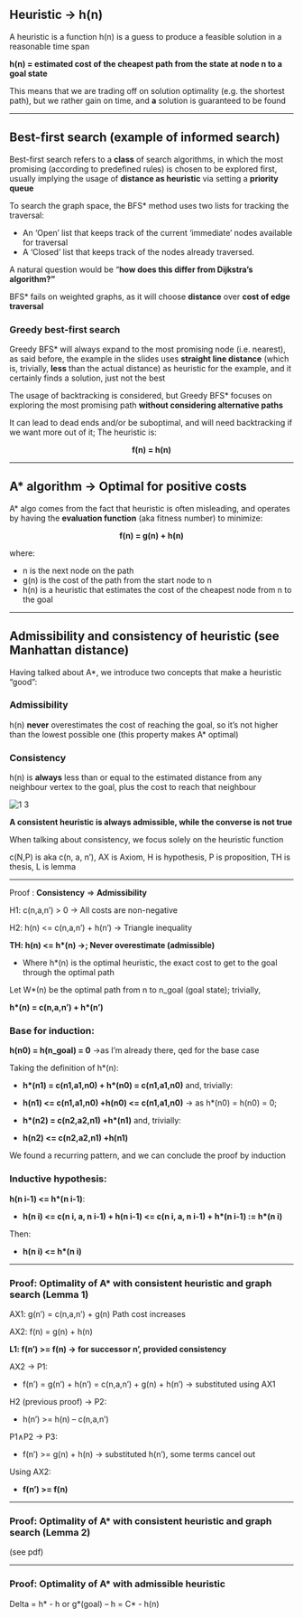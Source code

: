 ## Heuristic $\rightarrow$ h(n)

A heuristic is a function h(n) is a guess to produce a feasible solution in a reasonable time span

**h(n) = estimated cost of the cheapest path from the state at node n to a goal state**

This means that we are trading off on solution optimality (e.g. the shortest path), but we rather gain on time, and **a** solution is guaranteed to be found

-----------

## Best-first search (example of informed search)

Best-first search refers to a **class** of search algorithms, in which the most promising (according to predefined rules) is chosen to be explored first, usually implying the usage of **distance as heuristic** via setting a **priority queue**

To search the graph space, the BFS\* method uses two lists for tracking the traversal:

- An ‘Open’ list that keeps track of the current ‘immediate’ nodes available for traversal 
- A ‘Closed’ list that keeps track of the nodes already traversed. 

A natural question would be “**how does this differ from Dijkstra’s algorithm?”**

BFS\* fails on weighted graphs, as it will choose **distance** over **cost of edge traversal**

### Greedy best-first search

Greedy BFS\* will always expand to the most promising node (i.e. nearest), as said before, the example in the slides uses **straight line distance** (which is, trivially, **less** than the actual distance) as heuristic for the example, and it certainly finds a solution, just not the best

The usage of backtracking is considered, but Greedy BFS\* focuses on exploring the most promising path **without considering alternative paths**

It can lead to dead ends and/or be suboptimal, and will need backtracking if we want more out of it; The heuristic is: 

<div align=center><b>f(n) = h(n)</b></div>

-----

## A\* algorithm $\rightarrow$ Optimal for positive costs

A\* algo comes from the fact that heuristic is often misleading, and operates by having the **evaluation function** (aka fitness number) to minimize:

<div align=center><b>f(n) = g(n) + h(n)</b></div>

where:

- n is the next node on the path
- g(n) is the cost of the path from the start node to n 
- h(n) is a heuristic that estimates the cost of the cheapest node from n to the goal

----------

## Admissibility and consistency of heuristic (see Manhattan distance)

Having talked about A\*, we introduce two concepts that make a heuristic “good”:

### Admissibility

h(n) **never** overestimates the cost of reaching the goal, so it’s not higher than the lowest possible one (this property makes A\* optimal)

### Consistency

h(n) is **always** less than or equal to the estimated distance from any neighbour vertex to the goal, plus the cost to reach that neighbour

![1 3](../pictures/1%203.png)

**A consistent heuristic is always admissible, while the converse is not true**

When talking about consistency, we focus solely on the heuristic function

c(N,P) is aka c(n, a, n’), AX is Axiom, H is hypothesis, P is proposition, TH is thesis, L is lemma

--------

Proof : **Consistency** ⇒ **Admissibility**

H1:	c(n,a,n’) > 0 $\rightarrow$ All costs are non-negative

H2:	h(n) <= c(n,a,n’) + h(n’) $\rightarrow$ Triangle inequality

**TH:	h(n) <= h\*(n) $\rightarrow$; Never overestimate (admissible)**

- Where h\*(n) is the optimal heuristic, the exact cost to get to the goal through the optimal path

Let W\*(n) be the optimal path from n to n\_goal (goal state); trivially, 

**h\*(n) = c(n,a,n’) + h\*(n’)** 

### Base for induction:

**h(n0) = h(n\_goal) = 0** $\rightarrow$as I’m already there, qed for the base case

Taking the definition of h\*(n): 

- **h\*(n1) = c(n1,a1,n0) + h\*(n0) = c(n1,a1,n0)** and, trivially:

- **h(n1) <= c(n1,a1,n0) +h(n0) <= c(n1,a1,n0)** $\rightarrow$ as h\*(n0) = h(n0) = 0; 

- **h\*(n2) = c(n2,a2,n1) +h\*(n1)** and, trivially:

- **h(n2) <= c(n2,a2,n1) +h(n1)**

We found a recurring pattern, and we can conclude the proof by induction

### Inductive hypothesis:

**h(n i-1) <= h\*(n i-1)**: 

- **h(n i) <= c(n i, a, n i-1) + h(n i-1) <= c(n i, a, n i-1) + h\*(n i-1) := h\*(n i)**

Then: 
- **h(n i) <= h\*(n i)**	

---------

### Proof: **Optimality of A\* with consistent heuristic and graph search (Lemma 1)**

AX1:	g(n’) = c(n,a,n’) + g(n)		Path cost increases

AX2:	f(n) = g(n) + h(n)			

**L1: 	f(n’) >= f(n) $\rightarrow$ for successor n’, provided consistency**

AX2 → P1: 	
- f(n’) = g(n’) + h(n’)
= c(n,a,n’) + g(n) + h(n’) $\rightarrow$ substituted using AX1

H2 (previous proof) → P2:	

- h(n’) >= h(n) – c(n,a,n’)

P1∧P2 → P3:	

- f(n’) >= g(n) + h(n)	$\rightarrow$ substituted h(n’), some terms cancel out

Using AX2:		

- **f(n’) >= f(n)**		

--------------

### Proof: **Optimality of A\* with consistent heuristic and graph search (Lemma 2)**

(see pdf)

-------------

### Proof: **Optimality of A\* with admissible heuristic**

Delta = h\* - h or g\*(goal) – h = C\* - h(n)
